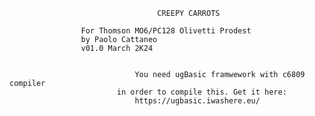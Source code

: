 			                         CREEPY CARROTS	
      									
					For Thomson MO6/PC128 Olivetti Prodest
					by Paolo Cattaneo
					v01.0 March 2K24 
													

                    			You need ugBasic framwework with c6809 compiler
                   			in order to compile this. Get it here:
                        		https://ugbasic.iwashere.eu/
